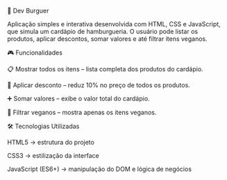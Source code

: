 🍔 Dev Burguer

Aplicação simples e interativa desenvolvida com HTML, CSS e JavaScript, que simula um cardápio de hamburgueria.
O usuário pode listar os produtos, aplicar descontos, somar valores e até filtrar itens veganos.

🎮 Funcionalidades

📋 Mostrar todos os itens – lista completa dos produtos do cardápio.

💸 Aplicar desconto – reduz 10% no preço de todos os produtos.

➕ Somar valores – exibe o valor total do cardápio.

🌱 Filtrar veganos – mostra apenas os itens veganos.

🛠️ Tecnologias Utilizadas

HTML5 → estrutura do projeto

CSS3 → estilização da interface

JavaScript (ES6+) → manipulação do DOM e lógica de negócios
